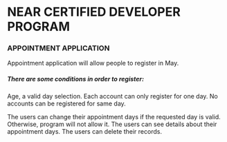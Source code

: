 #                                                 NEAR CERTIFIED DEVELOPER PROGRAM 

### APPOINTMENT APPLICATION
Appointment application will allow people to register in May.
##### There are some conditions in order to register:
Age, a valid day selection.
Each account can only register for one day.
No accounts can be registered for same day.

The users can change their appointment days if the requested day is valid. Otherwise, program will not allow it.
The users can see details about their appointment days.
The users can delete their records.



